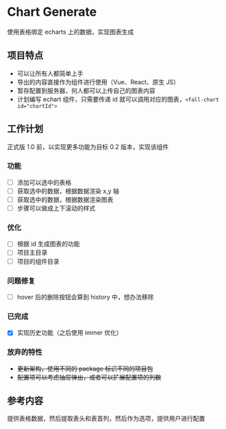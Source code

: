 # Chart Generate

使用表格绑定 echarts 上的数据，实现图表生成

## 项目特点

- 可以让所有人都简单上手
- 导出的内容直接作为组件进行使用（Vue、React、原生 JS）
- 暂存配置到服务器，何人都可以上传自己的图表内容
- 计划编写 echart 组件，只需要传递 id 就可以调用对应的图表，`<fall-chart id="chartId">`

## 工作计划

正式版 1.0 前，以实现更多功能为目标
0.2 版本，实现该组件

### 功能

- [ ] 添加可以选中的表格
- [ ] 获取选中的数据，根据数据渲染 x,y 轴
- [ ] 获取选中的数据，根据数据渲染图表
- [ ] 步骤可以做成上下滚动的样式

### 优化

- [ ] 根据 id 生成图表的功能
- [ ] 项目主目录
- [ ] 项目的组件目录

### 问题修复

- [ ] hover 后的删除按钮会算到 history 中，想办法移除

### 已完成

- [x] 实现历史功能（之后使用 immer 优化）

### 放弃的特性

- ~~更新架构，使用不同的 package 标识不同的项目包~~
- ~~配置项可以考虑抽屉弹出，或者可以扩展配置项的列数~~

## 参考内容

提供表格数据，然后提取表头和表首列，然后作为选项，提供用户进行配置
